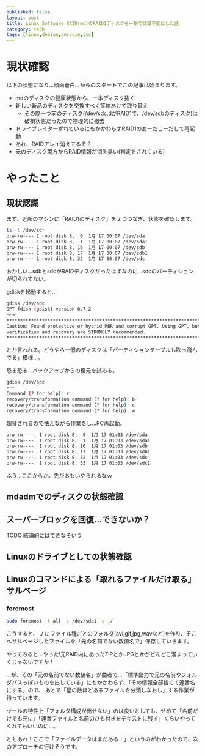 ```yaml
---
published: false
layout: post
title: Linux Software RAID(md)のRAID1ディスクを一撃で認識不能にした話
category: tech
tags: [linux,debian,servcie,iss]
---
```


# 現状確認

以下の状態になり…顔面蒼白…からのスタートでこの記事は始まります。

+ mdのディスクの健康状態から、一本ディスク抜く
+ 新しい新品のディスクを交換すべく筐体あけて取り替え
  + その際一つ前のディスク(/dev/sdc,dがRAID1で、/dev/sdbのディスク)は破損状態だったので物理的に撤去
+ ドライブレイターずれているにもかかわらずRAID1のあーだこーだして再起動
+ あれ、RAIDアレイ消えてるぞ？
+ 元のディスク両方からRAID情報が消失臭い(判定をされている)

# やったこと

## 現状認識

まず、近所のマシンに「RAID1のディスク」を２つつなぎ、状態を確認します。

```bash
ls -l /dev/sd*
brw-rw---- 1 root disk 8,  0  1月 17 00:07 /dev/sda
brw-rw---- 1 root disk 8,  1  1月 17 00:07 /dev/sda1
brw-rw---- 1 root disk 8, 16  1月 17 00:07 /dev/sdb
brw-rw---- 1 root disk 8, 17  1月 17 00:07 /dev/sdb1
brw-rw---- 1 root disk 8, 32  1月 17 00:07 /dev/sdc
```
おかしい…sdbとsdcがRAIDディスクだったはずなのに…sdcのパーティションが切られてない。

gdiskを起動すると…

```bash
gdisk /dev/sdc
GPT fdisk (gdisk) version 0.7.2
〜〜
****************************************************************************
Caution: Found protective or hybrid MBR and corrupt GPT. Using GPT, but disk
verification and recovery are STRONGLY recommended.
****************************************************************************
```
とか言われる。どうやら一個のディスクは「パーティションテーブルも吹っ飛んでる」模様…。

恐る恐る…バックアップからの復元を試みる。

```bash
gdisk /dev/sdc
〜〜
Command (? for help): r
recovery/transformation command (? for help): b
recovery/transformation command (? for help): c
recovery/transformation command (? for help): w
```

超脅されるので怯えながら作業をし…PC再起動。

```bash
brw-rw----. 1 root disk 8,  0  1月 17 01:03 /dev/sda
brw-rw----. 1 root disk 8,  1  1月 17 01:03 /dev/sda1
brw-rw----. 1 root disk 8, 16  1月 17 01:03 /dev/sdb
brw-rw----. 1 root disk 8, 17  1月 17 01:03 /dev/sdb1
brw-rw----. 1 root disk 8, 32  1月 17 01:03 /dev/sdc
brw-rw----. 1 root disk 8, 33  1月 17 01:03 /dev/sdc1
```

ふう…ここからか。先がおもいやられるなｗ

## mdadmでのディスクの状態確認

## スーパーブロックを回復…できないか？

TODO 結論的にはできなそいう

## Linuxのドライブとしての状態確認

## Linuxのコマンドによる「取れるファイルだけ取る」サルベージ

### foremost

```bash
sudo foremost -t all -i /dev/sdb1 -o ./
```

こうすると、 ./ にファイル種ごとのフォルダ(avi,gif,jpg,wavなど)を作り、そこへサルベージしたファイルを「元の名前でない数値名で」保存していきます。

やってみると…やった!元RAID内にあったZIPとかJPGとかがどんどこ溜まっていくじゃないですか！

…が、その「元の名前でない数値名」が曲者で…「標準出力で元の名前やフォルダパスっぽいものを出している」にもかかわらず、「その情報全部捨てて連番名にする」ので、
あとで「星の数ほどあるファイルを分類しなおし」する作業が待っています。

ツールの特性上「フォルダ構成が出せない」のは良いとしても、せめて「名前だけでも元に」「連番ファイルと名前のひも付きをテキストに残す」くらいやってくれてもいいのに…。

ともあれ！ここで「ファイルデータはまだある！」というのがわかったので、次のアプローチの行けそうです。
